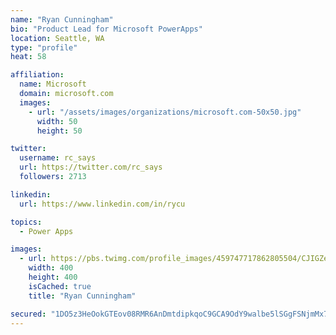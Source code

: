 ```yaml
---
name: "Ryan Cunningham"
bio: "Product Lead for Microsoft PowerApps"
location: Seattle, WA
type: "profile"
heat: 58

affiliation:
  name: Microsoft
  domain: microsoft.com
  images:
    - url: "/assets/images/organizations/microsoft.com-50x50.jpg"
      width: 50
      height: 50

twitter:
  username: rc_says
  url: https://twitter.com/rc_says
  followers: 2713

linkedin:
  url: https://www.linkedin.com/in/rycu

topics:
  - Power Apps

images:
  - url: https://pbs.twimg.com/profile_images/459747717862805504/CJIGZejd_400x400.png
    width: 400
    height: 400
    isCached: true
    title: "Ryan Cunningham"

secured: "1DO5z3HeOokGTEov08RMR6AnDmtdipkqoC9GCA9OdY9walbe5lSGgFSNjmMx7cg3w4cIRlnnINXuleGDBNPsnAyPzjQ6d5KUV04P3Au8/n6MlGEoXNMQ000/iSxkFhNJgkROMJm2VScFvD7FiIbWaPnScuOdjteY4Fd4YjmkPvd1y22NMxaRpOyUM8s46uNvrhAWrrFM6RkjbQUSQEH9kZ9x4DBlSj+W6TLQWfx461yKfHrscezHuSV3ZtjV4aBeU98H5MVL3A33kJVUedvc0UT2R4zHBu39JbMHDk/VIGDnRRl5JF/MJn+Wl2odszq71aBJyrUZxv8DMAMyKiAKDYEfOB1AZVg4tsaFg7vXOMECIuZD/3/tsjPUUYpKaNr+NzQg1JL5wxXjtGE/p3H8tMn4Y3Bx+a5H6bb+1fHltjw=;pzbxy123CukNST/s+rvFPA=="
---
```



